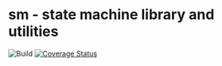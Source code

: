 # sm - state machine library and utilities

![Build](https://github.com/gvergine/sm/workflows/Build/badge.svg)
[![Coverage Status](https://coveralls.io/repos/github/gvergine/sm/badge.svg?branch=master&kill_cache=1)](https://coveralls.io/github/gvergine/sm)
